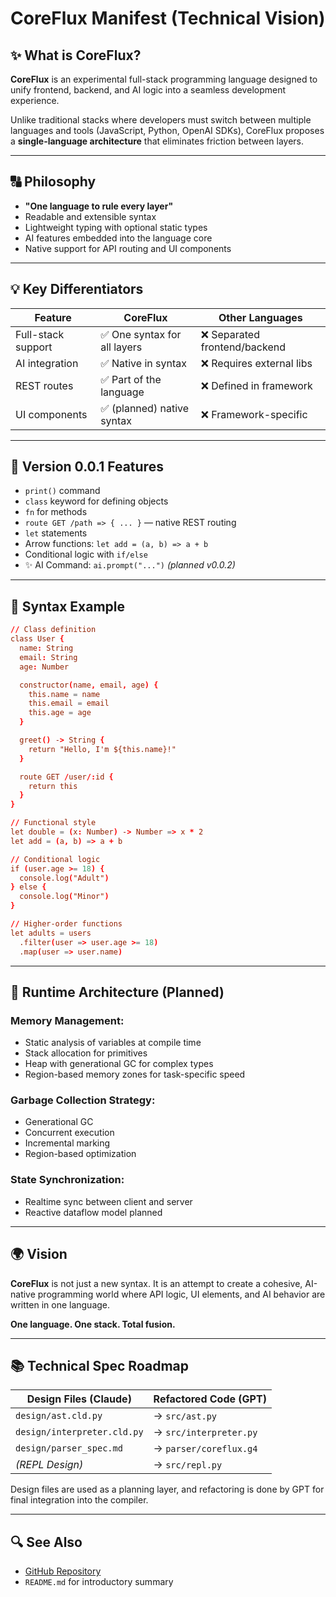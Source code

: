 # CoreFlux Manifest (Technical Vision)

## ✨ What is CoreFlux?

**CoreFlux** is an experimental full-stack programming language designed to unify frontend, backend, and AI logic into a seamless development experience.

Unlike traditional stacks where developers must switch between multiple languages and tools (JavaScript, Python, OpenAI SDKs), CoreFlux proposes a **single-language architecture** that eliminates friction between layers.

---

## 🔠 Philosophy

- **"One language to rule every layer"**
- Readable and extensible syntax
- Lightweight typing with optional static types
- AI features embedded into the language core
- Native support for API routing and UI components

---

## 💡 Key Differentiators

| Feature | CoreFlux | Other Languages |
|--------|----------|-----------------|
| Full-stack support | ✅ One syntax for all layers | ❌ Separated frontend/backend |
| AI integration | ✅ Native in syntax | ❌ Requires external libs |
| REST routes | ✅ Part of the language | ❌ Defined in framework |
| UI components | ✅ (planned) native syntax | ❌ Framework-specific |

---

## 🚀 Version 0.0.1 Features

- `print()` command
- `class` keyword for defining objects
- `fn` for methods
- `route GET /path => { ... }` — native REST routing
- `let` statements
- Arrow functions: `let add = (a, b) => a + b`
- Conditional logic with `if/else`
- ✨ AI Command: `ai.prompt("...")` *(planned v0.0.2)*

---

## 🔢 Syntax Example

```cf
// Class definition
class User {
  name: String
  email: String
  age: Number

  constructor(name, email, age) {
    this.name = name
    this.email = email
    this.age = age
  }

  greet() -> String {
    return "Hello, I'm ${this.name}!"
  }

  route GET /user/:id {
    return this
  }
}

// Functional style
let double = (x: Number) -> Number => x * 2
let add = (a, b) => a + b

// Conditional logic
if (user.age >= 18) {
  console.log("Adult")
} else {
  console.log("Minor")
}

// Higher-order functions
let adults = users
  .filter(user => user.age >= 18)
  .map(user => user.name)
```

---

## 🚧 Runtime Architecture (Planned)

### Memory Management:
- Static analysis of variables at compile time
- Stack allocation for primitives
- Heap with generational GC for complex types
- Region-based memory zones for task-specific speed

### Garbage Collection Strategy:
- Generational GC
- Concurrent execution
- Incremental marking
- Region-based optimization

### State Synchronization:
- Realtime sync between client and server
- Reactive dataflow model planned

---

## 🌍 Vision

**CoreFlux** is not just a new syntax. It is an attempt to create a cohesive, AI-native programming world where API logic, UI elements, and AI behavior are written in one language.

**One language. One stack. Total fusion.**

---

## 📚 Technical Spec Roadmap

| Design Files (Claude) | Refactored Code (GPT) |
|-----------------------|------------------------|
| `design/ast.cld.py` | → `src/ast.py` |
| `design/interpreter.cld.py` | → `src/interpreter.py` |
| `design/parser_spec.md` | → `parser/coreflux.g4` |
| *(REPL Design)* | → `src/repl.py` |

Design files are used as a planning layer, and refactoring is done by GPT for final integration into the compiler.

---

## 🔍 See Also
- [GitHub Repository](https://github.com/maaninentupee/coreflux-kit)
- `README.md` for introductory summary

